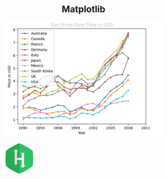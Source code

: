 <h1 align="center"> Matplotlib</h1>

![alt text](https://github.com/AyeshaMalikAyesha/matplotlib/blob/main/gas_price_of_all_countries.png?raw=true)

![alt text](https://github.com/AyeshaMalikAyesha/AyeshaMalikAyesha/blob/main/hr.png?raw=true)

